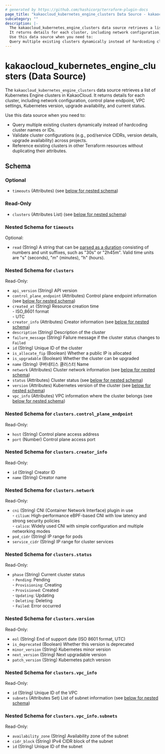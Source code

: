 ```yaml
---
# generated by https://github.com/hashicorp/terraform-plugin-docs
page_title: "kakaocloud_kubernetes_engine_clusters Data Source - kakaocloud"
subcategory: ""
description: |-
  The kakaocloud_kubernetes_engine_clusters data source retrieves a list of Kubernetes Engine clusters in KakaoCloud.
  It returns details for each cluster, including network configuration, control plane endpoint, VPC settings, Kubernetes version, upgrade availability, and current status.
  Use this data source when you need to:
  Query multiple existing clusters dynamically instead of hardcoding cluster names or IDs.Validate cluster configurations (e.g., pod/service CIDRs, version details, upgrade availability) across projects.Reference existing clusters in other Terraform resources without duplicating their attributes.
---
```


# kakaocloud_kubernetes_engine_clusters (Data Source)

The `kakaocloud_kubernetes_engine_clusters` data source retrieves a list of Kubernetes Engine clusters in KakaoCloud.
It returns details for each cluster, including network configuration, control plane endpoint, VPC settings, Kubernetes version, upgrade availability, and current status.

Use this data source when you need to:

- Query multiple existing clusters dynamically instead of hardcoding cluster names or IDs.
- Validate cluster configurations (e.g., pod/service CIDRs, version details, upgrade availability) across projects.
- Reference existing clusters in other Terraform resources without duplicating their attributes.

<!-- ## Available filters 없음 -->



<!-- schema generated by tfplugindocs -->
## Schema

### Optional

- `timeouts` (Attributes) (see [below for nested schema](#nestedatt--timeouts))

### Read-Only

- `clusters` (Attributes List) (see [below for nested schema](#nestedatt--clusters))

<a id="nestedatt--timeouts"></a>
### Nested Schema for `timeouts`

Optional:

- `read` (String) A string that can be [parsed as a duration](https://pkg.go.dev/time#ParseDuration) consisting of numbers and unit suffixes, such as "30s" or "2h45m". Valid time units are "s" (seconds), "m" (minutes), "h" (hours).


<a id="nestedatt--clusters"></a>
### Nested Schema for `clusters`

Read-Only:

- `api_version` (String) API version
- `control_plane_endpoint` (Attributes) Control plane endpoint information (see [below for nested schema](#nestedatt--clusters--control_plane_endpoint))
- `created_at` (String) Resource creation time <br/> - ISO_8601 format  <br/> - UTC
- `creator_info` (Attributes) Creator information (see [below for nested schema](#nestedatt--clusters--creator_info))
- `description` (String) Description of the cluster
- `failure_message` (String) Failure message if the cluster status changes to `Failed`
- `id` (String) Unique ID of the cluster
- `is_allocate_fip` (Boolean) Whether a public IP is allocated
- `is_upgradable` (Boolean) Whether the cluster can be upgraded
- `name` (String) 쿠버네티스 클러스터 Name
- `network` (Attributes) Cluster network information (see [below for nested schema](#nestedatt--clusters--network))
- `status` (Attributes) Cluster status (see [below for nested schema](#nestedatt--clusters--status))
- `version` (Attributes) Kubernetes version of the cluster (see [below for nested schema](#nestedatt--clusters--version))
- `vpc_info` (Attributes) VPC information where the cluster belongs (see [below for nested schema](#nestedatt--clusters--vpc_info))

<a id="nestedatt--clusters--control_plane_endpoint"></a>
### Nested Schema for `clusters.control_plane_endpoint`

Read-Only:

- `host` (String) Control plane access address
- `port` (Number) Control plane access port


<a id="nestedatt--clusters--creator_info"></a>
### Nested Schema for `clusters.creator_info`

Read-Only:

- `id` (String) Creator ID
- `name` (String) Creator name


<a id="nestedatt--clusters--network"></a>
### Nested Schema for `clusters.network`

Read-Only:

- `cni` (String) CNI (Container Network Interface) plugin in use <br/> - `cilium`: High-performance eBPF-based CNI with low latency and strong security policies  <br/> - `calico`: Widely used CNI with simple configuration and multiple networking modes
- `pod_cidr` (String) IP range for pods
- `service_cidr` (String) IP range for cluster services


<a id="nestedatt--clusters--status"></a>
### Nested Schema for `clusters.status`

Read-Only:

- `phase` (String) Current cluster status <br/> - `Pending`: Pending <br/> - `Provisioning`: Creating <br/> - `Provisioned`: Created <br/> - `Updating`: Updating <br/> - `Deleting`: Deleting <br/> - `Failed`: Error occurred


<a id="nestedatt--clusters--version"></a>
### Nested Schema for `clusters.version`

Read-Only:

- `eol` (String) End of support date (ISO 8601 format, UTC)
- `is_deprecated` (Boolean) Whether this version is deprecated
- `minor_version` (String) Kubernetes minor version
- `next_version` (String) Next upgradable version
- `patch_version` (String) Kubernetes patch version


<a id="nestedatt--clusters--vpc_info"></a>
### Nested Schema for `clusters.vpc_info`

Read-Only:

- `id` (String) Unique ID of the VPC
- `subnets` (Attributes Set) List of subnet information (see [below for nested schema](#nestedatt--clusters--vpc_info--subnets))

<a id="nestedatt--clusters--vpc_info--subnets"></a>
### Nested Schema for `clusters.vpc_info.subnets`

Read-Only:

- `availability_zone` (String) Availability zone of the subnet
- `cidr_block` (String) IPv4 CIDR block of the subnet
- `id` (String) Unique ID of the subnet
